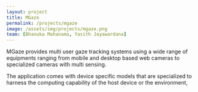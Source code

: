```yaml
---
layout: project
title: MGaze
permalink: /projects/mgaze
image: /assets/img/projects/mgaze.png
team: [Bhanuka Mahanama, Yasith Jayawardana]
---
```


MGaze provides multi user gaze tracking systems using a wide range of equipments ranging from mobile and desktop based web cameras to specialized cameras with multi sensing.

The application comes with device specific models that are specialized to harness the computing capability of the host device or the environment,
